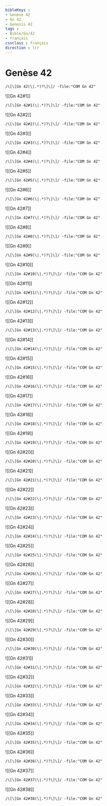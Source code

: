 ```yaml
---
bibleKeys : 
- Genèse 42
- Gn 42
- Genesis 42
tags : 
- Bible/Gn/42
- français
cssclass : français
direction : ltr
---
```


# Genèse 42

```query
/\[\[Gn 42(\|.*)?\]\]/ -file:"COM Gn 42"
```



![[Gn 42#1]]

```query
/\[\[Gn 42#1(\|.*)?\]\]/ -file:"COM Gn 42"
```

![[Gn 42#2]]

```query
/\[\[Gn 42#2(\|.*)?\]\]/ -file:"COM Gn 42"
```

![[Gn 42#3]]

```query
/\[\[Gn 42#3(\|.*)?\]\]/ -file:"COM Gn 42"
```

![[Gn 42#4]]

```query
/\[\[Gn 42#4(\|.*)?\]\]/ -file:"COM Gn 42"
```

![[Gn 42#5]]

```query
/\[\[Gn 42#5(\|.*)?\]\]/ -file:"COM Gn 42"
```

![[Gn 42#6]]

```query
/\[\[Gn 42#6(\|.*)?\]\]/ -file:"COM Gn 42"
```

![[Gn 42#7]]

```query
/\[\[Gn 42#7(\|.*)?\]\]/ -file:"COM Gn 42"
```

![[Gn 42#8]]

```query
/\[\[Gn 42#8(\|.*)?\]\]/ -file:"COM Gn 42"
```

![[Gn 42#9]]

```query
/\[\[Gn 42#9(\|.*)?\]\]/ -file:"COM Gn 42"
```

![[Gn 42#10]]

```query
/\[\[Gn 42#10(\|.*)?\]\]/ -file:"COM Gn 42"
```

![[Gn 42#11]]

```query
/\[\[Gn 42#11(\|.*)?\]\]/ -file:"COM Gn 42"
```

![[Gn 42#12]]

```query
/\[\[Gn 42#12(\|.*)?\]\]/ -file:"COM Gn 42"
```

![[Gn 42#13]]

```query
/\[\[Gn 42#13(\|.*)?\]\]/ -file:"COM Gn 42"
```

![[Gn 42#14]]

```query
/\[\[Gn 42#14(\|.*)?\]\]/ -file:"COM Gn 42"
```

![[Gn 42#15]]

```query
/\[\[Gn 42#15(\|.*)?\]\]/ -file:"COM Gn 42"
```

![[Gn 42#16]]

```query
/\[\[Gn 42#16(\|.*)?\]\]/ -file:"COM Gn 42"
```

![[Gn 42#17]]

```query
/\[\[Gn 42#17(\|.*)?\]\]/ -file:"COM Gn 42"
```

![[Gn 42#18]]

```query
/\[\[Gn 42#18(\|.*)?\]\]/ -file:"COM Gn 42"
```

![[Gn 42#19]]

```query
/\[\[Gn 42#19(\|.*)?\]\]/ -file:"COM Gn 42"
```

![[Gn 42#20]]

```query
/\[\[Gn 42#20(\|.*)?\]\]/ -file:"COM Gn 42"
```

![[Gn 42#21]]

```query
/\[\[Gn 42#21(\|.*)?\]\]/ -file:"COM Gn 42"
```

![[Gn 42#22]]

```query
/\[\[Gn 42#22(\|.*)?\]\]/ -file:"COM Gn 42"
```

![[Gn 42#23]]

```query
/\[\[Gn 42#23(\|.*)?\]\]/ -file:"COM Gn 42"
```

![[Gn 42#24]]

```query
/\[\[Gn 42#24(\|.*)?\]\]/ -file:"COM Gn 42"
```

![[Gn 42#25]]

```query
/\[\[Gn 42#25(\|.*)?\]\]/ -file:"COM Gn 42"
```

![[Gn 42#26]]

```query
/\[\[Gn 42#26(\|.*)?\]\]/ -file:"COM Gn 42"
```

![[Gn 42#27]]

```query
/\[\[Gn 42#27(\|.*)?\]\]/ -file:"COM Gn 42"
```

![[Gn 42#28]]

```query
/\[\[Gn 42#28(\|.*)?\]\]/ -file:"COM Gn 42"
```

![[Gn 42#29]]

```query
/\[\[Gn 42#29(\|.*)?\]\]/ -file:"COM Gn 42"
```

![[Gn 42#30]]

```query
/\[\[Gn 42#30(\|.*)?\]\]/ -file:"COM Gn 42"
```

![[Gn 42#31]]

```query
/\[\[Gn 42#31(\|.*)?\]\]/ -file:"COM Gn 42"
```

![[Gn 42#32]]

```query
/\[\[Gn 42#32(\|.*)?\]\]/ -file:"COM Gn 42"
```

![[Gn 42#33]]

```query
/\[\[Gn 42#33(\|.*)?\]\]/ -file:"COM Gn 42"
```

![[Gn 42#34]]

```query
/\[\[Gn 42#34(\|.*)?\]\]/ -file:"COM Gn 42"
```

![[Gn 42#35]]

```query
/\[\[Gn 42#35(\|.*)?\]\]/ -file:"COM Gn 42"
```

![[Gn 42#36]]

```query
/\[\[Gn 42#36(\|.*)?\]\]/ -file:"COM Gn 42"
```

![[Gn 42#37]]

```query
/\[\[Gn 42#37(\|.*)?\]\]/ -file:"COM Gn 42"
```

![[Gn 42#38]]

```query
/\[\[Gn 42#38(\|.*)?\]\]/ -file:"COM Gn 42"
```

